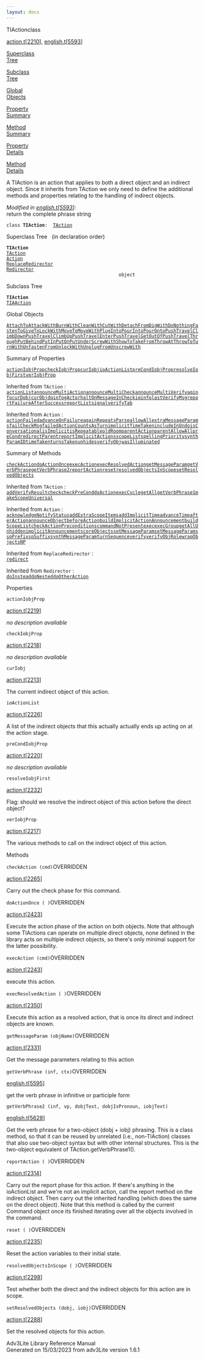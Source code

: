 ```yaml
---
layout: docs
---
```

<span class="title">TIAction</span><span class="type">class</span>

[action.t](../file/action.t.html)\[[2210](../source/action.t.html#2210)\],
[english.t](../file/english.t.html)\[[5593](../source/english.t.html#5593)\]

[Superclass  
Tree](#_SuperClassTree_)

[Subclass  
Tree](#_SubClassTree_)

[Global  
Objects](#_ObjectSummary_)

[Property  
Summary](#_PropSummary_)

[Method  
Summary](#_MethodSummary_)

[Property  
Details](#_Properties_)

[Method  
Details](#_Methods_)



A TIAction is an action that applies to both a direct object and an
indirect object. Since it inherits from TAction we only need to define
the additional methods and properties relating to the handling of
indirect objects.

*Modified in
[english.t](../file/english.t.html)\[[5593](../source/english.t.html#5593)\]:*  
return the complete phrase string

`class `**`TIAction`**` :   `[`TAction`](../object/TAction.html)



<span id="_SuperClassTree_"></span>



<span class="hdln">Superclass Tree</span>   (in declaration order)



**`TIAction`**  
[`TAction`](../object/TAction.html)  
[`Action`](../object/Action.html)  
[`ReplaceRedirector`](../object/ReplaceRedirector.html)  
[`Redirector`](../object/Redirector.html)  
`                                         object`  
<span id="_SubClassTree_"></span>



<span class="hdln">Subclass Tree</span>  



**`TIAction`**  
[`TIAAction`](../object/TIAAction.html)  
<span id="_ObjectSummary_"></span>



<span class="hdln">Global Objects</span>  



[`AttachTo`](../object/AttachTo.html)[`AttackWith`](../object/AttackWith.html)[`BurnWith`](../object/BurnWith.html)[`CleanWith`](../object/CleanWith.html)[`CutWith`](../object/CutWith.html)[`DetachFrom`](../object/DetachFrom.html)[`DigWith`](../object/DigWith.html)[`DoNothing`](../object/DoNothing.html)[`FastenTo`](../object/FastenTo.html)[`GiveTo`](../object/GiveTo.html)[`LockWith`](../object/LockWith.html)[`MoveTo`](../object/MoveTo.html)[`MoveWith`](../object/MoveWith.html)[`PlugInto`](../object/PlugInto.html)[`PourInto`](../object/PourInto.html)[`PourOnto`](../object/PourOnto.html)[`PushTravelClimbDown`](../object/PushTravelClimbDown.html)[`PushTravelClimbUp`](../object/PushTravelClimbUp.html)[`PushTravelEnter`](../object/PushTravelEnter.html)[`PushTravelGetOutOf`](../object/PushTravelGetOutOf.html)[`PushTravelThrough`](../object/PushTravelThrough.html)[`PutBehind`](../object/PutBehind.html)[`PutIn`](../object/PutIn.html)[`PutOn`](../object/PutOn.html)[`PutUnder`](../object/PutUnder.html)[`ScrewWith`](../object/ScrewWith.html)[`ShowTo`](../object/ShowTo.html)[`TakeFrom`](../object/TakeFrom.html)[`ThrowAt`](../object/ThrowAt.html)[`ThrowTo`](../object/ThrowTo.html)[`TurnWith`](../object/TurnWith.html)[`UnfastenFrom`](../object/UnfastenFrom.html)[`UnlockWith`](../object/UnlockWith.html)[`UnplugFrom`](../object/UnplugFrom.html)[`UnscrewWith`](../object/UnscrewWith.html)
<span id="_PropSummary_"></span>



<span class="hdln">Summary of Properties</span>  



[`actionIobjProp`](#actionIobjProp)[`checkIobjProp`](#checkIobjProp)[`curIobj`](#curIobj)[`ioActionList`](#ioActionList)[`preCondIobjProp`](#preCondIobjProp)[`resolveIobjFirst`](#resolveIobjFirst)[`verIobjProp`](#verIobjProp)

Inherited from `TAction` :  
[`actionList`](../object/TAction.html#actionList)[`announceMultiAction`](../object/TAction.html#announceMultiAction)[`announceMultiCheck`](../object/TAction.html#announceMultiCheck)[`announceMultiVerify`](../object/TAction.html#announceMultiVerify)[`aqinfo`](../object/TAction.html#aqinfo)[`curDobj`](../object/TAction.html#curDobj)[`curObj`](../object/TAction.html#curObj)[`dqinfo`](../object/TAction.html#dqinfo)[`gActor`](../object/TAction.html#gActor)[`haltOnMessageInCheck`](../object/TAction.html#haltOnMessageInCheck)[`iqinfo`](../object/TAction.html#iqinfo)[`lastVerifyMsg`](../object/TAction.html#lastVerifyMsg)[`reportFailureAfterSuccess`](../object/TAction.html#reportFailureAfterSuccess)[`reportList`](../object/TAction.html#reportList)[`signal`](../object/TAction.html#signal)[`verifyTab`](../object/TAction.html#verifyTab)

Inherited from `Action` :  
[`actionFailed`](../object/Action.html#actionFailed)[`advanceOnFailure`](../object/Action.html#advanceOnFailure)[`againRepeatsParse`](../object/Action.html#againRepeatsParse)[`allowAll`](../object/Action.html#allowAll)[`extraMessageParams`](../object/Action.html#extraMessageParams)[`failCheckMsg`](../object/Action.html#failCheckMsg)[`failedActionCountsAsTurn`](../object/Action.html#failedActionCountsAsTurn)[`implicitTimeTaken`](../object/Action.html#implicitTimeTaken)[`includeInUndo`](../object/Action.html#includeInUndo)[`isConversational`](../object/Action.html#isConversational)[`isImplicit`](../object/Action.html#isImplicit)[`isRepeatable`](../object/Action.html#isRepeatable)[`oldRoom`](../object/Action.html#oldRoom)[`parentAction`](../object/Action.html#parentAction)[`parentAllowAll`](../object/Action.html#parentAllowAll)[`preCond`](../object/Action.html#preCond)[`redirectParent`](../object/Action.html#redirectParent)[`reportImplicitActions`](../object/Action.html#reportImplicitActions)[`scopeList`](../object/Action.html#scopeList)[`spellingPriority`](../object/Action.html#spellingPriority)[`synthParamID`](../object/Action.html#synthParamID)[`timeTaken`](../object/Action.html#timeTaken)[`turnsTaken`](../object/Action.html#turnsTaken)[`unhides`](../object/Action.html#unhides)[`verifyObj`](../object/Action.html#verifyObj)[`wasIlluminated`](../object/Action.html#wasIlluminated)





<span id="_MethodSummary_"></span>



<span class="hdln">Summary of Methods</span>  



[`checkAction`](#checkAction)[`doActionOnce`](#doActionOnce)[`execAction`](#execAction)[`execResolvedAction`](#execResolvedAction)[`getMessageParam`](#getMessageParam)[`getVerbPhrase`](#getVerbPhrase)[`getVerbPhrase2`](#getVerbPhrase2)[`reportAction`](#reportAction)[`reset`](#reset)[`resolvedObjectsInScope`](#resolvedObjectsInScope)[`setResolvedObjects`](#setResolvedObjects)

Inherited from `TAction` :  
[`addVerifyResult`](../object/TAction.html#addVerifyResult)[`check`](../object/TAction.html#check)[`checkPreCond`](../object/TAction.html#checkPreCond)[`doAction`](../object/TAction.html#doAction)[`execCycle`](../object/TAction.html#execCycle)[`getAll`](../object/TAction.html#getAll)[`getVerbPhrase1`](../object/TAction.html#getVerbPhrase1)[`makeScopeUniversal`](../object/TAction.html#makeScopeUniversal)

Inherited from `Action` :  
[`acknowledgeNotifyStatus`](../object/Action.html#acknowledgeNotifyStatus)[`addExtraScopeItems`](../object/Action.html#addExtraScopeItems)[`addImplicitTime`](../object/Action.html#addImplicitTime)[`advanceTime`](../object/Action.html#advanceTime)[`afterAction`](../object/Action.html#afterAction)[`announceObject`](../object/Action.html#announceObject)[`beforeAction`](../object/Action.html#beforeAction)[`buildImplicitActionAnnouncement`](../object/Action.html#buildImplicitActionAnnouncement)[`buildScopeList`](../object/Action.html#buildScopeList)[`checkActionPreconditions`](../object/Action.html#checkActionPreconditions)[`commandNotPresent`](../object/Action.html#commandNotPresent)[`exec`](../object/Action.html#exec)[`execGroup`](../object/Action.html#execGroup)[`getAllUnhidden`](../object/Action.html#getAllUnhidden)[`implicitAnnouncement`](../object/Action.html#implicitAnnouncement)[`scoreObjects`](../object/Action.html#scoreObjects)[`setMessageParam`](../object/Action.html#setMessageParam)[`setMessageParams`](../object/Action.html#setMessageParams)[`spPrefix`](../object/Action.html#spPrefix)[`spSuffix`](../object/Action.html#spSuffix)[`synthMessageParam`](../object/Action.html#synthMessageParam)[`turnSequence`](../object/Action.html#turnSequence)[`verify`](../object/Action.html#verify)[`verifyObjRole`](../object/Action.html#verifyObjRole)[`wrapObjectsNP`](../object/Action.html#wrapObjectsNP)

Inherited from `ReplaceRedirector` :  
[`redirect`](../object/ReplaceRedirector.html#redirect)

Inherited from `Redirector` :  
[`doInstead`](../object/Redirector.html#doInstead)[`doNested`](../object/Redirector.html#doNested)[`doOtherAction`](../object/Redirector.html#doOtherAction)

<span id="_Properties_"></span>



<span class="hdln">Properties</span>  



<span id="actionIobjProp"></span>

`actionIobjProp`

[action.t](../file/action.t.html)\[[2219](../source/action.t.html#2219)\]



*no description available*



<span id="checkIobjProp"></span>

`checkIobjProp`

[action.t](../file/action.t.html)\[[2218](../source/action.t.html#2218)\]



*no description available*



<span id="curIobj"></span>

`curIobj`

[action.t](../file/action.t.html)\[[2213](../source/action.t.html#2213)\]



The current indirect object of this action.



<span id="ioActionList"></span>

`ioActionList`

[action.t](../file/action.t.html)\[[2226](../source/action.t.html#2226)\]



A list of the indirect objects that this actually actually ends up
acting on at the action stage.



<span id="preCondIobjProp"></span>

`preCondIobjProp`

[action.t](../file/action.t.html)\[[2220](../source/action.t.html#2220)\]



*no description available*



<span id="resolveIobjFirst"></span>

`resolveIobjFirst`

[action.t](../file/action.t.html)\[[2232](../source/action.t.html#2232)\]



Flag: should we resolve the indirect object of this action before the
direct object?



<span id="verIobjProp"></span>

`verIobjProp`

[action.t](../file/action.t.html)\[[2217](../source/action.t.html#2217)\]



The various methods to call on the indirect object of this action.



<span id="_Methods_"></span>



<span class="hdln">Methods</span>  



<span id="checkAction"></span>

`checkAction (cmd)`<span class="rem">OVERRIDDEN</span>

[action.t](../file/action.t.html)\[[2265](../source/action.t.html#2265)\]



Carry out the check phase for this command.



<span id="doActionOnce"></span>

`doActionOnce ( )`<span class="rem">OVERRIDDEN</span>

[action.t](../file/action.t.html)\[[2423](../source/action.t.html#2423)\]



Execute the action phase of the action on both objects. Note that
although some TIActions can operate on multiple direct objects, none
defined in the library acts on multiple indirect objects, so there's
only minimal support for the latter possibility.



<span id="execAction"></span>

`execAction (cmd)`<span class="rem">OVERRIDDEN</span>

[action.t](../file/action.t.html)\[[2243](../source/action.t.html#2243)\]



execute this action.



<span id="execResolvedAction"></span>

`execResolvedAction ( )`<span class="rem">OVERRIDDEN</span>

[action.t](../file/action.t.html)\[[2350](../source/action.t.html#2350)\]



Execute this action as a resolved action, that is once its direct and
indirect objects are known.



<span id="getMessageParam"></span>

`getMessageParam (objName)`<span class="rem">OVERRIDDEN</span>

[action.t](../file/action.t.html)\[[2331](../source/action.t.html#2331)\]



Get the message parameters relating to this action



<span id="getVerbPhrase"></span>

`getVerbPhrase (inf, ctx)`<span class="rem">OVERRIDDEN</span>

[english.t](../file/english.t.html)\[[5595](../source/english.t.html#5595)\]



get the verb phrase in infinitive or participle form



<span id="getVerbPhrase2"></span>

`getVerbPhrase2 (inf, vp, dobjText, dobjIsPronoun, iobjText)`

[english.t](../file/english.t.html)\[[5628](../source/english.t.html#5628)\]



Get the verb phrase for a two-object (dobj + iobj) phrasing. This is a
class method, so that it can be reused by unrelated (i.e., non-TIAction)
classes that also use two-object syntax but with other internal
structures. This is the two-object equivalent of
TAction.getVerbPhrase1().



<span id="reportAction"></span>

`reportAction ( )`<span class="rem">OVERRIDDEN</span>

[action.t](../file/action.t.html)\[[2314](../source/action.t.html#2314)\]



Carry out the report phase for this action. If there's anything in the
ioActionList and we're not an implicit action, call the report method on
the indirect object. Then carry out the inherited handling (which does
the same on the direct object). Note that this method is called by the
current Command object once its finished iterating over all the objects
involved in the command.



<span id="reset"></span>

`reset ( )`<span class="rem">OVERRIDDEN</span>

[action.t](../file/action.t.html)\[[2235](../source/action.t.html#2235)\]



Reset the action variables to their initial state.



<span id="resolvedObjectsInScope"></span>

`resolvedObjectsInScope ( )`<span class="rem">OVERRIDDEN</span>

[action.t](../file/action.t.html)\[[2298](../source/action.t.html#2298)\]



Test whether both the direct and the indirect objects for this action
are in scope.



<span id="setResolvedObjects"></span>

`setResolvedObjects (dobj, iobj)`<span class="rem">OVERRIDDEN</span>

[action.t](../file/action.t.html)\[[2288](../source/action.t.html#2288)\]



Set the resolved objects for this action.





Adv3Lite Library Reference Manual  
Generated on 15/03/2023 from adv3Lite version 1.6.1


